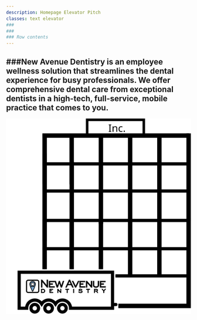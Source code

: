 ```yaml
---
description: Homepage Elevator Pitch
classes: text elevator
###
###
### Row contents
---
```

###New Avenue Dentistry is an employee wellness solution that streamlines the dental experience for busy professionals. We offer comprehensive dental care from exceptional dentists in a high-tech, full-service, mobile practice that comes to you.
---
![New Avenue Dentistry](../../images/icon/trailer_parked.svg)
